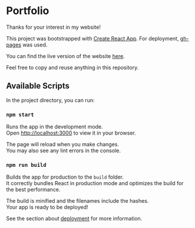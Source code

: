 # Portfolio

Thanks for your interest in my website!

This project was bootstrapped with [Create React App](https://github.com/facebook/create-react-app).
For deployment, [gh-pages](https://www.npmjs.com/package/gh-pages) was used. 

You can find the live version of the website [here](https://www.rpurgstaller.app).

Feel free to copy and reuse anything in this repository. 

## Available Scripts

In the project directory, you can run:

### `npm start`

Runs the app in the development mode.\
Open [http://localhost:3000](http://localhost:3000) to view it in your browser.

The page will reload when you make changes.\
You may also see any lint errors in the console.

### `npm run build`

Builds the app for production to the `build` folder.\
It correctly bundles React in production mode and optimizes the build for the best performance.

The build is minified and the filenames include the hashes.\
Your app is ready to be deployed!

See the section about [deployment](https://facebook.github.io/create-react-app/docs/deployment) for more information.
